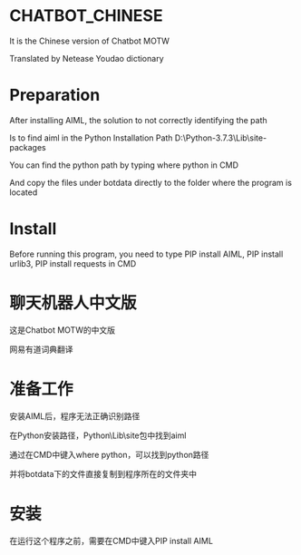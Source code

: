 # CHATBOT_CHINESE

It is the Chinese version of Chatbot MOTW

Translated by Netease Youdao dictionary

# Preparation

After installing AIML, the solution to not correctly identifying the path

Is to find aiml in the Python Installation Path D:\Python-3.7.3\Lib\site-packages

You can find the python path by typing where python in CMD

And copy the files under botdata directly to the folder where the program is located

# Install

Before running this program, you need to type PIP install AIML, PIP install urlib3, PIP install requests in CMD

# 聊天机器人中文版

这是Chatbot MOTW的中文版

网易有道词典翻译

# 准备工作

安装AIML后，程序无法正确识别路径

在Python安装路径，Python\Lib\site包中找到aiml

通过在CMD中键入where python，可以找到python路径

并将botdata下的文件直接复制到程序所在的文件夹中

# 安装

在运行这个程序之前，需要在CMD中键入PIP install AIML
